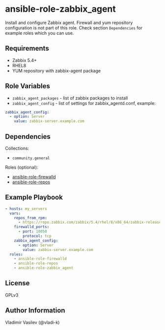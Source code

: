 ansible-role-zabbix_agent
====

Install and configure Zabbix agent. Firewall and yum repository configuration is not part of this role. Check section `Dependencies` for example roles which you can use. 

Requirements
------------

* Zabbix 5.4+
* RHEL8
* YUM repository with zabbix-agent package

Role Variables
--------------

* `zabbix_agent_packages` - list of zabbix packages to install
* `zabbix_agent_config` - list of settings for zabbix_agentd.conf, example:

```yaml
zabbix_agent_config:
  - option: Server
    value: zabbix-server.example.com
```


Dependencies
------------

Collections:

* `community.general`

Roles (optional):

* [ansible-role-firewalld](https://github.com/vladi-k/ansible-role-firewalld)
* [ansible-role-repos](https://github.com/vladi-k/ansible-role-repos)

Example Playbook
----------------

```yaml
- hosts: my_servers
  vars:
    repos_from_rpm:
      - https://repo.zabbix.com/zabbix/5.4/rhel/8/x86_64/zabbix-release-5.4-1.el8.noarch.rpm
    firewalld_ports:
      - port: 10050
        protocol: tcp
    zabbix_agent_config:
      - option: Server
        value: zabbix-server.example.com
  roles:
    - ansible-role-firewalld
    - ansible-role-repos
    - ansible-role-zabbix_agent
```

License
-------

GPLv3

Author Information
------------------

Vladimir Vasilev (@vladi-k)
